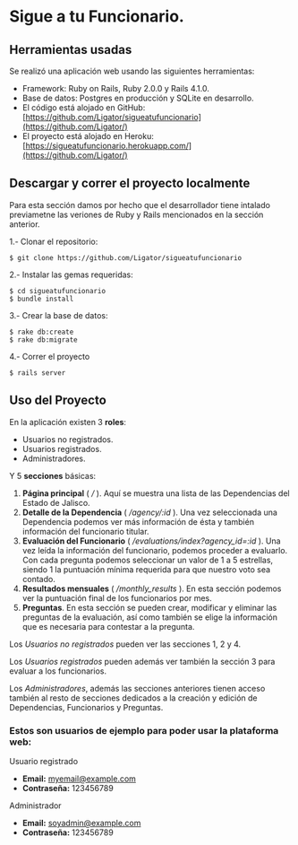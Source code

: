 
Sigue a tu Funcionario.
================================================================

Herramientas usadas
----------------------------------------------------------------

Se realizó una aplicación web usando las siguientes herramientas:

* Framework: Ruby on Rails, Ruby 2.0.0 y Rails 4.1.0.
* Base de datos: Postgres en producción y SQLite en desarrollo.
* El código está alojado en GitHub: [https://github.com/Ligator/sigueatufuncionario](https://github.com/Ligator/)
* El proyecto está alojado en Heroku: [https://sigueatufuncionario.herokuapp.com/](https://github.com/Ligator/)


Descargar y correr el proyecto localmente
----------------------------------------------------------------

Para esta sección damos por hecho que el desarrollador tiene intalado previametne las veriones de Ruby y Rails mencionados en la sección anterior.

1.- Clonar el repositorio:

```
$ git clone https://github.com/Ligator/sigueatufuncionario
```

2.- Instalar las gemas requeridas:

```
$ cd sigueatufuncionario
$ bundle install
```

3.- Crear la base de datos:

```
$ rake db:create
$ rake db:migrate
```

4.- Correr el proyecto

```
$ rails server
```

Uso del Proyecto
----------------------------------------------------------------

En la aplicación existen 3 **roles**: 

* Usuarios no registrados.
* Usuarios registrados.
* Administradores.

Y 5 **secciones** básicas:

1. **Página principal** ( */* ). Aquí se muestra una lista de las Dependencias del Estado de Jalisco.
2. **Detalle de la Dependencia** ( */agency/:id* ). Una vez seleccionada una Dependencia podemos ver más información de ésta y también información del funcionario titular.
3. **Evaluación del Funcionario** ( */evaluations/index?agency_id=:id* ). Una vez leída la información del funcionario, podemos proceder a evaluarlo. Con cada pregunta podemos seleccionar un valor de 1 a 5 estrellas, siendo 1 la puntuación mínima requerida para que nuestro voto sea contado.
4. **Resultados mensuales** ( */monthly_results* ). En esta sección podemos ver la puntuación final de los funcionarios por mes.
5. **Preguntas**. En esta sección se pueden crear, modificar y eliminar las preguntas de la evaluación, así como también se elige la información que es necesaria para contestar a la pregunta.

Los *Usuarios no registrados* pueden ver las secciones 1, 2 y 4.

Los *Usuarios registrados* pueden además ver también la sección 3 para evaluar a los funcionarios.

Los *Administradores*, además las secciones anteriores tienen acceso también al resto de secciones dedicados a la creación y edición de Dependencias, Funcionarios y Preguntas.

### Estos son usuarios de ejemplo para poder usar la plataforma web:

Usuario registrado

* **Email:** myemail@example.com
* **Contraseña:** 123456789

Administrador

* **Email:** soyadmin@example.com
* **Contraseña:** 123456789
